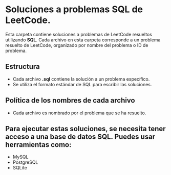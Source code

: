 
# Soluciones a problemas SQL de LeetCode.

Esta carpeta contiene soluciones a problemas de LeetCode resueltos utilizando **SQL**. Cada archivo en esta carpeta corresponde a un problema resuelto de LeetCode, organizado por nombre del problema o ID de problema.

## Estructura
- Cada archivo **.sql** contiene la solución a un problema específico.
- Se utiliza el formato estándar de SQL para escribir las soluciones.

## Política de los nombres de cada archivo
- Cada archivo es nombrado por el problema que se ha resuelto.

## Para ejecutar estas soluciones, se necesita tener acceso a una base de datos SQL. Puedes usar herramientas como:
- MySQL
- PostgreSQL
- SQLite

